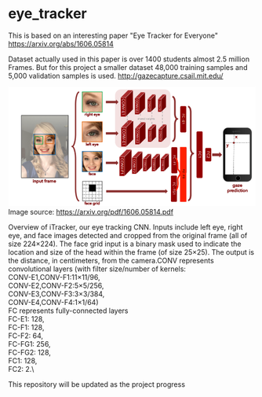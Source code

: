# eye_tracker

This is based on an interesting paper "Eye Tracker for Everyone"
https://arxiv.org/abs/1606.05814

Dataset actually used in this paper is over 1400 students almost 2.5 million Frames. 
But for this project a smaller dataset 48,000 training samples and 5,000 validation samples is used. 
http://gazecapture.csail.mit.edu/

![alt text](https://github.com/Sumanthnr93/eye_tracker/blob/master/itracker_adv_arch.png)
Image source: https://arxiv.org/pdf/1606.05814.pdf

Overview of iTracker,  our eye tracking CNN. Inputs include left eye,  right eye,  and face images detected and cropped from the original frame (all of size 224×224). The face grid input is a binary mask used to indicate the location and size of the head within the frame (of size 25×25).  The output is the distance, in centimeters, from the camera.CONV represents convolutional layers (with filter size/number of kernels:\
CONV-E1,CONV-F1:11×11/96,\
CONV-E2,CONV-F2:5×5/256,\
CONV-E3,CONV-F3:3×3/384,\
CONV-E4,CONV-F4:1×1/64)\
FC represents fully-connected layers\
FC-E1: 128,\
FC-F1: 128,\
FC-F2: 64,\
FC-FG1: 256,\
FC-FG2: 128,\
FC1: 128,\
FC2: 2.\

This repository will be updated as the project progress 
